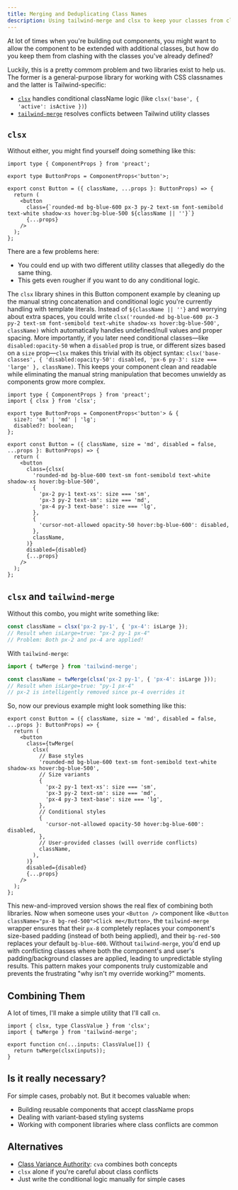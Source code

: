 ```yaml
---
title: Merging and Deduplicating Class Names
description: Using tailwind-merge and clsx to keep your classes from clashing.
---
```


At lot of times when you're building out components, you might want to allow the component to be extended with additional classes, but how do you keep them from clashing with the classes you've already defined?

Luckily, this is a pretty commom problem and two libraries exist to help us. The former is a general-purpose library for working with CSS classnames and the latter is Tailwind-specific:

- [`clsx`](https://npm.im/clsx) handles conditional className logic (like `clsx('base', { 'active': isActive })`)
- [`tailwind-merge`](https://npm.im/tailwind-merge) resolves conflicts between Tailwind utility classes

## `clsx`

Without either, you might find yourself doing something like this:

```tsx
import type { ComponentProps } from 'preact';

export type ButtonProps = ComponentProps<'button'>;

export const Button = ({ className, ...props }: ButtonProps) => {
  return (
    <button
      class={`rounded-md bg-blue-600 px-3 py-2 text-sm font-semibold text-white shadow-xs hover:bg-blue-500 ${className || ''}`}
      {...props}
    />
  );
};
```

There are a few problems here:

- You could end up with two different utility classes that allegedly do the same thing.
- This gets even rougher if you want to do any conditional logic.

The `clsx` library shines in this Button component example by cleaning up the manual string concatenation and conditional logic you're currently handling with template literals. Instead of `${className || ''}` and worrying about extra spaces, you could write `clsx('rounded-md bg-blue-600 px-3 py-2 text-sm font-semibold text-white shadow-xs hover:bg-blue-500', className)` which automatically handles undefined/null values and proper spacing. More importantly, if you later need conditional classes—like `disabled:opacity-50` when a `disabled` prop is true, or different sizes based on a `size` prop—`clsx` makes this trivial with its object syntax: `clsx('base-classes', { 'disabled:opacity-50': disabled, 'px-6 py-3': size === 'large' }, className)`. This keeps your component clean and readable while eliminating the manual string manipulation that becomes unwieldy as components grow more complex.

```tsx
import type { ComponentProps } from 'preact';
import { clsx } from 'clsx';

export type ButtonProps = ComponentProps<'button'> & {
  size?: 'sm' | 'md' | 'lg';
  disabled?: boolean;
};

export const Button = ({ className, size = 'md', disabled = false, ...props }: ButtonProps) => {
  return (
    <button
      class={clsx(
        'rounded-md bg-blue-600 text-sm font-semibold text-white shadow-xs hover:bg-blue-500',
        {
          'px-2 py-1 text-xs': size === 'sm',
          'px-3 py-2 text-sm': size === 'md',
          'px-4 py-3 text-base': size === 'lg',
        },
        {
          'cursor-not-allowed opacity-50 hover:bg-blue-600': disabled,
        },
        className,
      )}
      disabled={disabled}
      {...props}
    />
  );
};
```

## `clsx` and `tailwind-merge`

Without this combo, you might write something like:

```js
const className = clsx('px-2 py-1', { 'px-4': isLarge });
// Result when isLarge=true: "px-2 py-1 px-4"
// Problem: Both px-2 and px-4 are applied!
```

With `tailwind-merge`:

```js
import { twMerge } from 'tailwind-merge';

const className = twMerge(clsx('px-2 py-1', { 'px-4': isLarge }));
// Result when isLarge=true: "py-1 px-4"
// px-2 is intelligently removed since px-4 overrides it
```

So, now our previous example might look something like this:

```tsx
export const Button = ({ className, size = 'md', disabled = false, ...props }: ButtonProps) => {
  return (
    <button
      class={twMerge(
        clsx(
          // Base styles
          'rounded-md bg-blue-600 text-sm font-semibold text-white shadow-xs hover:bg-blue-500',
          // Size variants
          {
            'px-2 py-1 text-xs': size === 'sm',
            'px-3 py-2 text-sm': size === 'md',
            'px-4 py-3 text-base': size === 'lg',
          },
          // Conditional styles
          {
            'cursor-not-allowed opacity-50 hover:bg-blue-600': disabled,
          },
          // User-provided classes (will override conflicts)
          className,
        ),
      )}
      disabled={disabled}
      {...props}
    />
  );
};
```

This new-and-improved version shows the real flex of combining both libraries. Now when someone uses your `<Button />` component like `<Button className="px-8 bg-red-500">Click me</Button>`, the `tailwind-merge` wrapper ensures that their `px-8` completely replaces your component's size-based padding (instead of both being applied), and their `bg-red-500` replaces your default `bg-blue-600`. Without `tailwind-merge`, you'd end up with conflicting classes where both the component's and user's padding/background classes are applied, leading to unpredictable styling results. This pattern makes your components truly customizable and prevents the frustrating "why isn't my override working?" moments.

## Combining Them

A lot of times, I'll make a simple utility that I'll call `cn`.

```tsx
import { clsx, type ClassValue } from 'clsx';
import { twMerge } from 'tailwind-merge';

export function cn(...inputs: ClassValue[]) {
  return twMerge(clsx(inputs));
}
```

## Is it really necessary?

For simple cases, probably not. But it becomes valuable when:

- Building reusable components that accept className props
- Dealing with variant-based styling systems
- Working with component libraries where class conflicts are common

## Alternatives

- [Class Variance Authority](cva-tailwind.md): `cva` combines both concepts
- `clsx` alone if you're careful about class conflicts
- Just write the conditional logic manually for simple cases
